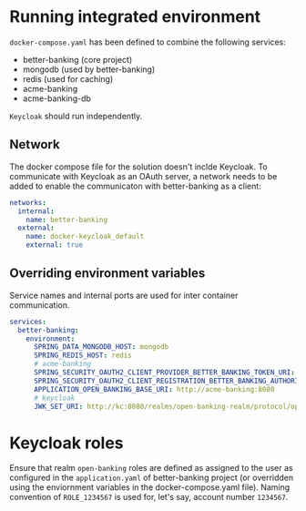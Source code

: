 # Running integrated environment

`docker-compose.yaml` has been defined to combine the following services:

* better-banking (core project)
* mongodb (used by better-banking)
* redis (used for caching)
* acme-banking
* acme-banking-db

`Keycloak` should run independently.

## Network

The docker compose file for the solution doesn't inclde Keycloak. To communicate with Keycloak as an OAuth server, a network needs to be added to enable the communicaton with better-banking as a client:

```yaml
networks:
  internal:
    name: better-banking
  external:
    name: docker-keycloak_default
    external: true
```

## Overriding environment variables

Service names and internal ports are used for inter container communication. 

```yaml
services:
  better-banking:
    environment:
      SPRING_DATA_MONGODB_HOST: mongodb
      SPRING_REDIS_HOST: redis
      # acme-banking
      SPRING_SECURITY_OAUTH2_CLIENT_PROVIDER_BETTER_BANKING_TOKEN_URI: http://acme-banking:8080/oauth/token
      SPRING_SECURITY_OAUTH2_CLIENT_REGISTRATION_BETTER_BANKING_AUTHORISATION: "Basic YmV0dGVyLWJhbmtpbmc6N3lyYlI4WHBZNDViY0tQUA=="
      APPLICATION_OPEN_BANKING_BASE_URI: http://acme-banking:8080
      # keycloak
      JWK_SET_URI: http://kc:8080/realms/open-banking-realm/protocol/openid-connect/certs
```

# Keycloak roles

Ensure that realm `open-banking` roles are defined as assigned to the user as configured in the `application.yaml` of better-banking project (or overridden using the enviornment variables in the docker-compose.yaml file). Naming convention of `ROLE_1234567` is used for, let's say, account number `1234567`.
